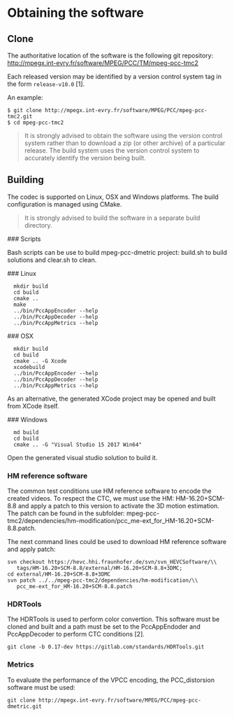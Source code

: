 Obtaining the software
======================

Clone
---------------
The authoritative location of the software is the following git
repository:
   <http://mpegx.int-evry.fr/software/MPEG/PCC/TM/mpeg-pcc-tmc2>

Each released version may be identified by a version control system tag in
the form `release-v10.0` [1].

An example:

```console 
$ git clone http://mpegx.int-evry.fr/software/MPEG/PCC/mpeg-pcc-tmc2.git
$ cd mpeg-pcc-tmc2
```

> It is strongly advised to obtain the software using the version control
> system rather than to download a zip (or other archive) of a particular
> release.  The build system uses the version control system to accurately
> identify the version being built.

Building 
------- 

The codec is supported on Linux, OSX and Windows platforms.  The build
configuration is managed using CMake.

> It is strongly advised to build the software in a separate build directory.

### Scripts

Bash scripts can be use to build mpeg-pcc-dmetric project: build.sh to build solutions and
clear.sh to clean.
 
### Linux

```console
  mkdir build
  cd build
  cmake ..
  make
  ../bin/PccAppEncoder --help
  ../bin/PccAppDecoder --help
  ../bin/PccAppMetrics --help
```

### OSX

```console
  mkdir build
  cd build
  cmake .. -G Xcode
  xcodebuild
  ../bin/PccAppEncoder --help
  ../bin/PccAppDecoder --help
  ../bin/PccAppMetrics --help
```

As an alternative, the generated XCode project may be opened and built from
XCode itself.

### Windows

```console
  md build
  cd build
  cmake .. -G "Visual Studio 15 2017 Win64"
```

Open the generated visual studio solution to build it.


### HM reference software

The common test conditions use HM reference software to encode the created videos. To respect the CTC, we must use the HM: HM-16.20+SCM-8.8 and apply a patch to this version to activate the 3D motion estimation. The patch can be found in the subfolder: mpeg-pcc-tmc2/dependencies/hm-modification/pcc_me-ext_for_HM-16.20+SCM-8.8.patch. 

The  next command lines could be used to download HM reference software and apply patch: 

```console
svn checkout https://hevc.hhi.fraunhofer.de/svn/svn_HEVCSoftware/\\
   tags/HM-16.20+SCM-8.8/external/HM-16.20+SCM-8.8+3DMC;    
cd external/HM-16.20+SCM-8.8+3DMC
svn patch ../../mpeg-pcc-tmc2/dependencies/hm-modification/\\
   pcc_me-ext_for_HM-16.20+SCM-8.8.patch 
```

### HDRTools

The HDRTools is used to perform color convertion. This software must be cloned and built and a path must be set to the PccAppEndoder and PccAppDecoder to perform CTC conditions [2].

```console
git clone -b 0.17-dev https://gitlab.com/standards/HDRTools.git
```

### Metrics

To evaluate the performance of the VPCC encoding, the PCC_distorsion software must be used: 

```console
git clone http://mpegx.int-evry.fr/software/MPEG/PCC/mpeg-pcc-dmetric.git
```


